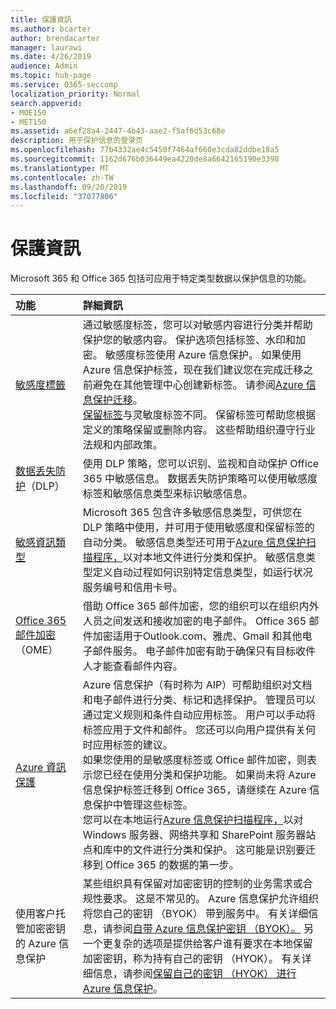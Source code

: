 ```yaml
---
title: 保護資訊
ms.author: bcarter
author: brendacarter
manager: laurawi
ms.date: 4/26/2019
audience: Admin
ms.topic: hub-page
ms.service: O365-seccomp
localization_priority: Normal
search.appverid:
- MOE150
- MET150
ms.assetid: a6ef28a4-2447-4b43-aae2-f5af6d53c68e
description: 用于保护信息的登录页
ms.openlocfilehash: 77b4332ae4c5450f7464af660e3cda82ddbe18a5
ms.sourcegitcommit: 1162d676b036449ea4220de8a6642165190e3398
ms.translationtype: MT
ms.contentlocale: zh-TW
ms.lasthandoff: 09/20/2019
ms.locfileid: "37077806"
---
```

# <a name="protect-information"></a>保護資訊

Microsoft 365 和 Office 365 包括可应用于特定类型数据以保护信息的功能。


|**功能**|**詳細資訊**|
|:-----|:-----|
|[敏感度標籤](sensitivity-labels.md) <br/> |通过敏感度标签，您可以对敏感内容进行分类并帮助保护您的敏感内容。 保护选项包括标签、水印和加密。 敏感度标签使用 Azure 信息保护。 如果使用 Azure 信息保护标签，现在我们建议您在完成迁移之前避免在其他管理中心创建新标签。 请参阅[Azure 信息保护迁移](https://docs.microsoft.com/en-us/azure/information-protection/configure-policy-migrate-labels)。 <br/> [保留标签](retention-policies.md)与灵敏度标签不同。 保留标签可帮助您根据定义的策略保留或删除内容。 这些帮助组织遵守行业法规和内部政策。|
|[数据丢失防护](data-loss-prevention-policies.md)（DLP）  <br/> |使用 DLP 策略，您可以识别、监视和自动保护 Office 365 中敏感信息。 数据丢失防护策略可以使用敏感度标签和敏感信息类型来标识敏感信息。 <br/> |
|[敏感資訊類型](what-the-sensitive-information-types-look-for.md) <br/> |Microsoft 365 包含许多敏感信息类型，可供您在 DLP 策略中使用，并可用于使用敏感度和保留标签的自动分类。 敏感信息类型还可用于[Azure 信息保护扫描程序，](https://docs.microsoft.com/en-us/azure/information-protection/deploy-aip-scanner)以对本地文件进行分类和保护。 敏感信息类型定义自动过程如何识别特定信息类型，如运行状况服务编号和信用卡号。   <br/> |
|[Office 365 邮件加密](ome.md)（OME）  <br/> |借助 Office 365 邮件加密，您的组织可以在组织内外人员之间发送和接收加密的电子邮件。 Office 365 邮件加密适用于Outlook.com、雅虎、Gmail 和其他电子邮件服务。 电子邮件加密有助于确保只有目标收件人才能查看邮件内容。 <br/> |
|[Azure 資訊保護](https://docs.microsoft.com/en-us/azure/information-protection/)<br/> |Azure 信息保护（有时称为 AIP）可帮助组织对文档和电子邮件进行分类、标记和选择保护。 管理员可以通过定义规则和条件自动应用标签。 用户可以手动将标签应用于文件和邮件。 您还可以向用户提供有关何时应用标签的建议。<br/> 如果您使用的是敏感度标签或 Office 邮件加密，则表示您已经在使用分类和保护功能。 如果尚未将 Azure 信息保护标签迁移到 Office 365，请继续在 Azure 信息保护中管理这些标签。  <br/>您可以在本地运行[Azure 信息保护扫描程序，](https://docs.microsoft.com/en-us/azure/information-protection/deploy-aip-scanner)以对 Windows 服务器、网络共享和 SharePoint 服务器站点和库中的文件进行分类和保护。 这可能是识别要迁移到 Office 365 的数据的第一步。
|使用客户托管加密密钥的 Azure 信息保护 <br/> |某些组织具有保留对加密密钥的控制的业务需求或合规性要求。 这是不常见的。 Azure 信息保护允许组织将您自己的密钥 （BYOK） 带到服务中。 有关详细信息，请参阅[自带 Azure 信息保护密钥 （BYOK）。](https://docs.microsoft.com/en-us/azure/information-protection/byok-price-restrictions) 另一个更复杂的选项是提供给客户谁有要求在本地保留加密密钥，称为持有自己的密钥 （HYOK）。  有关详细信息，请参阅[保留自己的密钥 （HYOK） 进行 Azure 信息保护](https://docs.microsoft.com/en-us/azure/information-protection/configure-adrms-restrictions)。 <br/> |
    


